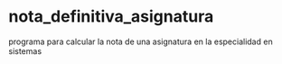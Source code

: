 # nota_definitiva_asignatura
programa para calcular la nota de una asignatura en la especialidad en sistemas
